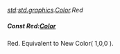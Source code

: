 _[std](../../modules/std/std-module.md):[std.graphics](../../modules/std/std-graphics.md).[Color](../../modules/std/std-graphics-color.md).Red_
##### Const Red:[Color](../../modules/std/std-graphics-color.md)
Red. Equivalent to New Color( 1,0,0 ).
